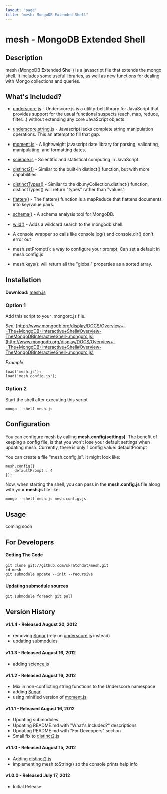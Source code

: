 ```yaml
---
layout: "page"
title: "mesh: MongoDB Extended Shell"
---
```

 mesh - MongoDB Extended Shell
===============================


## Description ##

mesh (**M**ongoDB **E**xtended **Sh**ell) is a javascript file that extends
the mongo shell.  It includes some useful libraries, as well as new functions
for dealing with Mongo collections and queries.


## What's Included? ##

- [underscore.js](http://documentcloud.github.com/underscore/) - Underscore.js is a
  utility-belt library for JavaScript that provides support for the usual functional
  suspects (each, map, reduce, filter...) without extending any core JavaScript objects.

- [underscore.string.js](http://epeli.github.com/underscore.string/) - Javascript lacks
  complete string manipulation operations.  This an attempt to fill that gap.

- [moment.js](http://momentjs.com/) - A lightweight javascript date library for parsing,
  validating, manipulating, and formatting dates.

- [science.js](https://github.com/jasondavies/science.js) - Scientific and statistical computing
  in JavaScript.

- [distinct2()](http://skratchdot.com/projects/mongodb-distinct2/) - Similar to the built-in distinct()
  function, but with more capabilities.

- [distinctTypes()](http://skratchdot.com/projects/mongodb-distinct-types/) - Similar to the 
  db.myCollection.distinct() function, distinctTypes() will return "types" rather than "values".

- [flatten()](http://skratchdot.com/projects/mongodb-flatten/) - The flatten() function is a 
  mapReduce that flattens documents into key/value pairs.

- [schema()](http://skratchdot.com/projects/mongodb-schema/) - A schema analysis tool for MongoDB.

- [wild()](http://skratchdot.com/projects/mongodb-wild/) - Adds a wildcard search to the mongodb shell.

- A console wrapper so calls like console.log() and console.dir() don't error out

- mesh.setPrompt(): a way to configure your prompt. Can set a default in mesh.config.js

- mesh.keys(): will return all the "global" properties as a sorted array.


## Installation ##

**Download:** [mesh.js](https://github.com/skratchdot/mesh/raw/master/mesh.js)

### Option 1 ###

Add this script to your .mongorc.js file.  

_See:_ [http://www.mongodb.org/display/DOCS/Overview+-+The+MongoDB+Interactive+Shell#Overview-TheMongoDBInteractiveShell-.mongorc.js](http://www.mongodb.org/display/DOCS/Overview+-+The+MongoDB+Interactive+Shell#Overview-TheMongoDBInteractiveShell-.mongorc.js)

_Example:_

    load('mesh.js');
    load('mesh.config.js');


### Option 2 ###

Start the shell after executing this script  

    mongo --shell mesh.js


## Configuration ##

You can configure mesh by calling **mesh.config(settings)**. The benefit of keeping a config file, is that
you won't lose your default settings when updating mesh. Currently, there is only 1 config value:
	defaultPrompt

You can create a file "mesh.config.js".  It might look like:

    mesh.config({
        defaultPrompt : 4
    });

Now, when starting the shell, you can pass in the **mesh.config.js** file along with your 
**mesh.js** file like:

    mongo --shell mesh.js mesh.config.js


## Usage ##

coming soon


## For Developers ##


#### Getting The Code ####

    git clone git://github.com/skratchdot/mesh.git
    cd mesh
    git submodule update --init --recursive


#### Updating submodule sources ####

    git submodule foreach git pull


## Version History ##

#### v1.1.4 - Released August 20, 2012
  * removing [Sugar](http://sugarjs.com/) (rely on [underscore.js](http://documentcloud.github.com/underscore/) instead)
  * updating submodules

#### v1.1.3 - Released August 16, 2012
  * adding [science.js](https://github.com/jasondavies/science.js)

#### v1.1.2 - Released August 16, 2012
  * Mix in non-conflicting string functions to the Underscore namespace
  * adding [Sugar](http://sugarjs.com/)
  * using minified version of [moment.js](http://momentjs.com/)

#### v1.1.1 - Released August 16, 2012
  * Updating submodules
  * Updating README.md with "What's Included?" descriptions
  * Updating README.md with "For Deveopers" section
  * Small fix to [distinct2.js](http://skratchdot.com/projects/mongodb-distinct2/)

#### v1.1.0 - Released August 15, 2012 ####
  * Adding [distinct2.js](http://skratchdot.com/projects/mongodb-distinct2/)
  * implementing mesh.toString() so the console prints help info

#### v1.0.0 - Released July 17, 2012 ####
  * Initial Release
